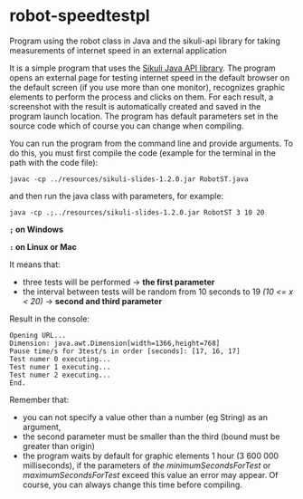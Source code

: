 # robot-speedtestpl
Program using the robot class in Java and the sikuli-api library for taking measurements of internet speed in an external application

It is a simple program that uses the [Sikuli Java API library](https://code.google.com/archive/p/sikuli-api/). The program opens an external page for testing internet speed in the default browser on the default screen (if you use more than one monitor), recognizes graphic elements to perform the process and clicks on them. For each result, a screenshot with the result is automatically created and saved in the program launch location. The program has default parameters set in the source code which of course you can change when compiling.


You can run the program from the command line and provide arguments. To do this, you must first compile the code (example for the terminal in the path with the code file):

`javac -cp ../resources/sikuli-slides-1.2.0.jar RobotST.java`

and then run the java class with parameters, for example:

`java -cp .;../resources/sikuli-slides-1.2.0.jar RobotST 3 10 20`

**`;` on Windows**

**`:` on Linux or Mac**

It means that:
- three tests will be performed -> **the first parameter**
- the interval between tests will be random from 10 seconds to 19 *(10 <= x < 20)* -> **second and third parameter**

Result in the console:
```
Opening URL...
Dimension: java.awt.Dimension[width=1366,height=768]
Pause time/s for 3test/s in order [seconds]: [17, 16, 17]
Test numer 0 executing...
Test numer 1 executing...
Test numer 2 executing...
End.
```

Remember that:
- you can not specify a value other than a number (eg String) as an argument,
- the second parameter must be smaller than the third (bound must be greater than origin)
- the program waits by default for graphic elements 1 hour (3 600 000 milliseconds), if the parameters of *the minimumSecondsForTest* or *maximumSecondsForTest* exceed this value an error may appear. Of course, you can always change this time before compiling.
